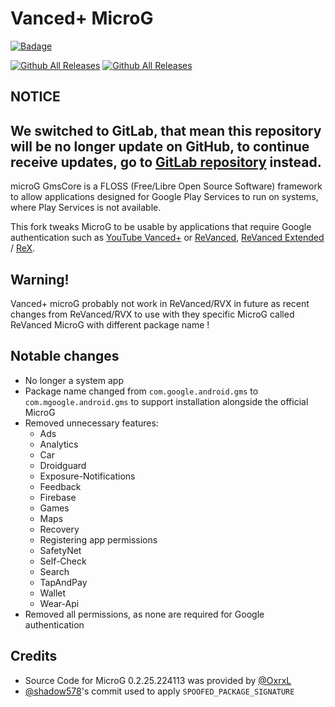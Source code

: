 # Vanced+ MicroG

 <p align="left">
    <a href="https://github.com/sponsors/cuynu"><img src="https://img.shields.io/badge/Support%20Project-%E2%9D%A4-%23db61a2.svg?&logo=github&logoColor=white&labelColor=181717&style=flat-square" alt="Badage"></img></a>

[![Github All Releases](https://img.shields.io/github/downloads/cuynu/VancedxMicroG/total.svg)](https://github.com/cuynu/VancedxMicroG/releases/latest/download/microg.apk) [![Github All Releases](https://img.shields.io/github/release/cuynu/VancedxMicroG.svg)](https://github.com/cuynu/VancedxMicroG/releases)

## NOTICE 

## We switched to GitLab, that mean this repository will be no longer update on GitHub, to continue receive updates, go to [GitLab repository](https://gitlab.com/cuynu/VancedxMicroG) instead.

microG GmsCore is a FLOSS (Free/Libre Open Source Software) framework to allow applications designed for Google Play Services to run on systems, where Play Services is not available.

This fork tweaks MicroG to be usable by applications that require Google authentication such as [YouTube Vanced+](https://github.com/cuynu/ytvancedx) or [ReVanced](https://github.com/revanced), [ReVanced Extended](https://github.com/inotia00) / [ReX](https://github.com/YT-Advanced).

## Warning!
Vanced+ microG probably not work in ReVanced/RVX in future as recent changes from ReVanced/RVX to use with they specific MicroG called ReVanced MicroG with different package name !

## Notable changes

- No longer a system app
- Package name changed from `com.google.android.gms` to `com.mgoogle.android.gms` to support installation alongside the official MicroG
- Removed unnecessary features:
  - Ads
  - Analytics
  - Car
  - Droidguard
  - Exposure-Notifications
  - Feedback
  - Firebase
  - Games
  - Maps
  - Recovery
  - Registering app permissions
  - SafetyNet
  - Self-Check
  - Search
  - TapAndPay
  - Wallet
  - Wear-Api
- Removed all permissions, as none are required for Google authentication

## Credits

- Source Code for MicroG 0.2.25.224113 was provided by [@OxrxL](https://github.com/OxrxL)
- [@shadow578](https://github.com/shadow578)'s commit used to apply `SPOOFED_PACKAGE_SIGNATURE`
  
